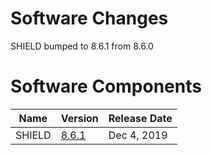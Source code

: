 # Software Changes

SHIELD bumped to 8.6.1 from 8.6.0

# Software Components

| Name | Version | Release Date |
| --- | --- | --- |
| SHIELD | [8.6.1][v8.6.1] | Dec 4, 2019 |

[v8.6.1]: https://github.com/starkandwayne/shield/releases/tag/v8.6.1
